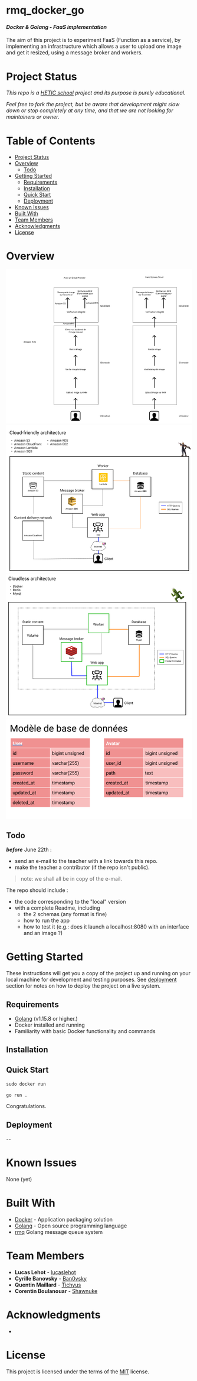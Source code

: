 rmq_docker_go
====
#### ***Docker & Golang - FaaS implementation***
The aim of this project is to experiment FaaS (Function as a service), by implementing an infrastructure which allows a user to upload one image and get it resized, using a message broker and workers.

# Project Status
*This repo is a [HETIC school](https://www.hetic.net/) project and its purpose is purely educational.* 

*Feel free to fork the project, but be aware that development might slow down or stop completely at any time, and that we are not looking for maintainers or owner.*

# Table of Contents
- [Project Status](#project-status)
- [Overview](#overview)
  - [Todo](#todo)
- [Getting Started](#getting-started)
  - [Requirements](#requirements)
  - [Installation](#installation)
  - [Quick Start](#quick-start)
  - [Deployment](#deployment)
- [Known Issues](#known-issues)
- [Built With](#built-with)
- [Team Members](#team-members)
- [Acknowledgments](#acknowledgments)
- [License](#license)

# Overview
![](./docs/infra.PNG)
![](./docs/cloud.PNG)
![](./docs/cloudless.PNG)
![](./docs/db_tables.PNG)

## Todo 
***before*** June 22th :
- send an e-mail to the teacher with a link towards this repo.
- make the teacher a contributor (if the repo isn't public).
> note: we shall all be in copy of the e-mail.

The repo should include :
* the code corresponding to the "local" version
* with a complete Readme, including 
    * the 2 schemas (any format is fine)
    * how to run the app
    * how to test it (e.g.: does it launch a localhost:8080 with an interface and an image ?)

# Getting Started
These instructions will get you a copy of the project up and running on your local machine for development and testing purposes. See [deployment](#deployment) section for notes on how to deploy the project on a live system.

## Requirements
* [Golang](https://golang.org/dl/) (v1.15.8 or higher.)
* Docker installed and running
* Familiarity with basic Docker functionality and commands

## Installation

## Quick Start
````
sudo docker run
````
````golang
go run .
````
Congratulations.

## Deployment
--

# Known Issues
None (yet)

# Built With
* [Docker](https://www.docker.com/) - Application packaging solution
* [Golang](https://golang.org/) - Open source programming language
* [rmq](https://github.com/adjust/rmq) Golang message queue system

# Team Members
* **Lucas Lehot** - [lucaslehot](https://github.com/lucaslehot)
* **Cyrille Banovsky** - [Ban0vsky](https://github.com/Ban0vsky)
* **Quentin Maillard** - [Tichyus](https://github.com/Tichyus)
* **Corentin Boulanouar** - [Shawnuke](https://github.com/Shawnuke)

# Acknowledgments
* 

# License
This project is licensed under the terms of the [MIT](https://opensource.org/licenses/MIT) license.

